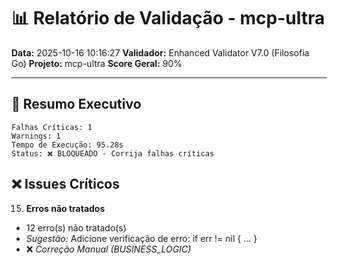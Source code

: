 # 📊 Relatório de Validação - mcp-ultra

**Data:** 2025-10-16 10:16:27
**Validador:** Enhanced Validator V7.0 (Filosofia Go)
**Projeto:** mcp-ultra
**Score Geral:** 90%

---

## 🎯 Resumo Executivo

```
Falhas Críticas: 1
Warnings: 1
Tempo de Execução: 95.28s
Status: ❌ BLOQUEADO - Corrija falhas críticas
```

## ❌ Issues Críticos

15. **Erros não tratados**
   - 12 erro(s) não tratado(s)
   - *Sugestão:* Adicione verificação de erro: if err != nil { ... }
   - ❌ *Correção Manual (BUSINESS_LOGIC)*

